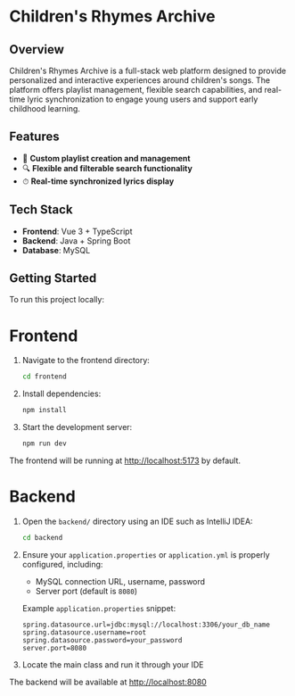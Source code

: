 # Children's Rhymes Archive

## Overview

Children's Rhymes Archive is a full-stack web platform designed to provide personalized and interactive experiences around children's songs. The platform offers playlist management, flexible search capabilities, and real-time lyric synchronization to engage young users and support early childhood learning.

## Features

- 📂 **Custom playlist creation and management**
- 🔍 **Flexible and filterable search functionality**
- ⏱ **Real-time synchronized lyrics display**

## Tech Stack

- **Frontend**: Vue 3 + TypeScript
- **Backend**: Java + Spring Boot
- **Database**: MySQL

## Getting Started

To run this project locally:

# Frontend
1. Navigate to the frontend directory:

    ```bash
    cd frontend
    ```

2. Install dependencies:

    ```bash
    npm install
    ```

3. Start the development server:

    ```bash
    npm run dev
    ```

The frontend will be running at [http://localhost:5173](http://localhost:5173) by default.

# Backend

1. Open the `backend/` directory using an IDE such as IntelliJ IDEA:

    ```bash
    cd backend
    ```

2. Ensure your `application.properties` or `application.yml` is properly configured, including:

    - MySQL connection URL, username, password
    - Server port (default is `8080`)

    Example `application.properties` snippet:

    ```properties
    spring.datasource.url=jdbc:mysql://localhost:3306/your_db_name
    spring.datasource.username=root
    spring.datasource.password=your_password
    server.port=8080
    ```

3. Locate the main class and run it through your IDE  

The backend will be available at [http://localhost:8080](http://localhost:8080)
